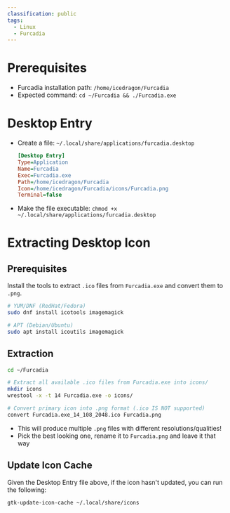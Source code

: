 ```yaml
---
classification: public
tags:
  - Linux
  - Furcadia
---
```


# Prerequisites
* Furcadia installation path: `/home/icedragon/Furcadia`
* Expected command: `cd ~/Furcadia && ./Furcadia.exe`

# Desktop Entry
* Create a file: `~/.local/share/applications/furcadia.desktop`
  ```ini
  [Desktop Entry]
  Type=Application
  Name=Furcadia
  Exec=Furcadia.exe
  Path=/home/icedragon/Furcadia
  Icon=/home/icedragon/Furcadia/icons/Furcadia.png
  Terminal=false
  ```
* Make the file executable: `chmod +x ~/.local/share/applications/furcadia.desktop`

# Extracting Desktop Icon
## Prerequisites
Install the tools to extract `.ico` files from `Furcadia.exe` and convert them
to `.png`.

```sh
# YUM/DNF (RedHat/Fedora)
sudo dnf install icotools imagemagick

# APT (Debian/Ubuntu)
sudo apt install icoutils imagemagick
```

## Extraction
```sh
cd ~/Furcadia

# Extract all available .ico files from Furcadia.exe into icons/
mkdir icons
wrestool -x -t 14 Furcadia.exe -o icons/

# Convert primary icon into .png format (.ico IS NOT supported)
convert Furcadia.exe_14_108_2048.ico Furcadia.png
```
* This will produce multiple `.png` files with different resolutions/qualities!
* Pick the best looking one, rename it to `Furcadia.png` and leave it that way

## Update Icon Cache
Given the Desktop Entry file above, if the icon hasn't updated, you can run the
following:
```sh
gtk-update-icon-cache ~/.local/share/icons
```
